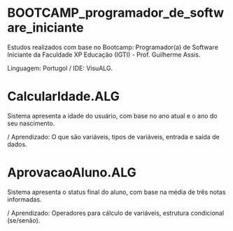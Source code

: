# BOOTCAMP_programador_de_software_iniciante
Estudos realizados com base no Bootcamp: Programador(a) de Software Iniciante da Faculdade XP Educação (IGTI) - Prof. Guilherme Assis.

Linguagem: Portugol / IDE: VisuALG.

# CalcularIdade.ALG
Sistema apresenta a idade do usuário, com base no ano atual e o ano do seu nascimento.

/ Aprendizado: O que são variáveis, tipos de variáveis, entrada e saída de dados.

# AprovacaoAluno.ALG
Sistema apresenta o status final do aluno, com base na média de três notas informadas.

/ Aprendizado: Operadores para cálculo de variáveis, estrutura condicional (se/senão).





